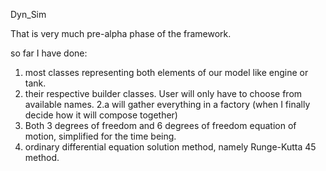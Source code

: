 Dyn_Sim

  That is very much pre-alpha phase of the framework.
  
  so far I have done:
  
  1. most classes representing both elements of our model like engine or tank.
  2. their respective builder classes. User will only have to choose from available names. 
    2.a will gather everything in a factory (when I finally decide how it will compose together)
  3. Both 3 degrees of freedom and 6 degrees of freedom equation of motion, simplified for the time being.
  4. ordinary differential equation solution method, namely Runge-Kutta 45 method.
